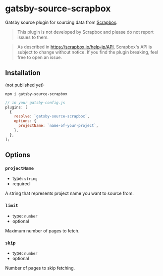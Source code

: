 # gatsby-source-scrapbox

Gatsby source plugin for sourcing data from [Scrapbox](https://scrapbox.io).

> This plugin is not developed by Scrapbox and please do not report issues to them.

> As described in https://scrapbox.io/help-jp/API, Scrapbox's API is subject to change without notice. If you find the plugin breaking, feel free to open an issue.

## Installation

(not published yet)

```
npm i gatsby-source-scrapbox
```

```js
// in your gatsby-config.js
plugins: [
  {
    resolve: `gatsby-source-scrapbox`,
    options: {
      projectName: `name-of-your-project`,
    },
  },
];
```

## Options

### `projectName`

- type: `string`
- required

A string that represents project name you want to source from.

### `limit`

- type: `number`
- optional

Maximum number of pages to fetch.

### `skip`

- type: `number`
- optional

Number of pages to skip fetching.
